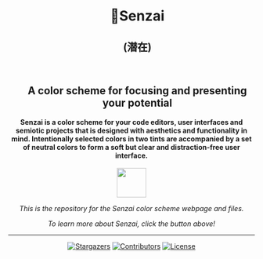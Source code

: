 <div id="user-content-toc">
  <ul align="center" style="list-style: none;">
    <summary>
      <h1>🌱Senzai</h1>
      <h2>(潜在)</h2>
      <br>
      <h2><b>A color scheme for focusing and presenting your potential</b></h2>
    </summary>
  </ul>
</div>

<div align="center">
<b>Senzai is a color scheme for your code editors, user interfaces and semiotic projects that is designed with aesthetics and functionality in mind. Intentionally selected colors in two tints are accompanied by a set of neutral colors to form a soft but clear and distraction-free user interface.</b>
</br></br>

<img src="https://custom-icon-badges.demolab.com/badge/-CLICK_HERE_TO_CHECK_IT_OUT-68ba9f?colorA=2A262C&colorB=B9E48B&style=for-the-badge&logo=globe&logoColor=white" height="60"/>

<i>This is the repository for the Senzai color scheme webpage and files.

To learn more about Senzai, click the button above!</i>


---

[![Stargazers][stars-shield]][stars-url] [![Contributors][contributors-shield]][contributors-url] [![License][license-shield]][license-url] 

[contributors-shield]: https://img.shields.io/github/contributors/lottehime/senzai-theme.svg?colorA=2A262C&colorB=A5F2E3&style=for-the-badge
[contributors-url]: https://github.com/lottehime/senzai-theme/graphs/contributors

[stars-shield]: https://img.shields.io/github/stars/lottehime/senzai-theme.svg?colorA=2A262C&colorB=F9E18B&style=for-the-badge
[stars-url]: https://github.com/lottehime/senzai-theme/stargazers

[license-shield]: https://img.shields.io/github/license/lottehime/senzai-theme.svg?colorA=2A262C&colorB=80DFEF&style=for-the-badge
[license-url]: https://github.com/lottehime/senzai-theme/blob/master/LICENSE.txt

</div>
